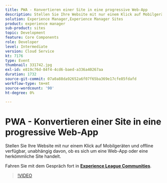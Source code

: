 ```yaml
---
title: PWA - Konvertieren einer Site in eine progressive Web-App
description: Stellen Sie Ihre Website mit nur einem Klick auf Mobilgeräten und offline verfügbar, unabhängig davon, ob es sich um eine Web-App oder eine herkömmliche Site handelt. Diese Sitzung wurde im Rahmen des Adobe Developers Live Content-Ereignisses bereitgestellt.
solution: Experience Manager,Experience Manager Sites
product: experience manager
sub-product: sites
topic: Development
feature: Core Components
role: Developer
level: Intermediate
version: Cloud Service
kt: 7176
type: Event
thumbnail: 331742.jpg
exl-id: e819c76d-84f4-4cd6-baed-a336a40267aa
duration: 1732
source-git-commit: 07a0a88da92652a6f07f65ba369e17cfe85fdafd
workflow-type: tm+mt
source-wordcount: '90'
ht-degree: 0%

---
```


# PWA - Konvertieren einer Site in eine progressive Web-App

Stellen Sie Ihre Website mit nur einem Klick auf Mobilgeräten und offline verfügbar, unabhängig davon, ob es sich um eine Web-App oder eine herkömmliche Site handelt.

Fahren Sie mit dem Gespräch fort in **[Experience League Communities](https://adobe.ly/36Yd3v6)**.

>[!VIDEO](https://video.tv.adobe.com/v/331742/?quality=12&learn=on&hidetitle=true)
